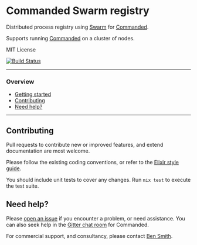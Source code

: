 # Commanded Swarm registry

Distributed process registry using [Swarm](https://hex.pm/packages/swarm) for [Commanded](https://github.com/slashdotdash/commanded).

Supports running [Commanded](https://github.com/slashdotdash/commanded) on a cluster of nodes.

MIT License

[![Build Status](https://travis-ci.org/commanded/commanded-swarm-registry.svg?branch=master)](https://travis-ci.org/commanded/commanded-swarm-registry)

---

### Overview

- [Getting started](guides/Getting%20Started.md)
- [Contributing](#contributing)
- [Need help?](#need-help)

---

## Contributing

Pull requests to contribute new or improved features, and extend documentation are most welcome.

Please follow the existing coding conventions, or refer to the [Elixir style guide](https://github.com/niftyn8/elixir_style_guide).

You should include unit tests to cover any changes. Run `mix test` to execute the test suite.

## Need help?

Please [open an issue](https://github.com/commanded/commanded-swarm-registry/issues) if you encounter a problem, or need assistance. You can also seek help in the [Gitter chat room](https://gitter.im/commanded/Lobby) for Commanded.

For commercial support, and consultancy, please contact [Ben Smith](mailto:ben@10consulting.com).

